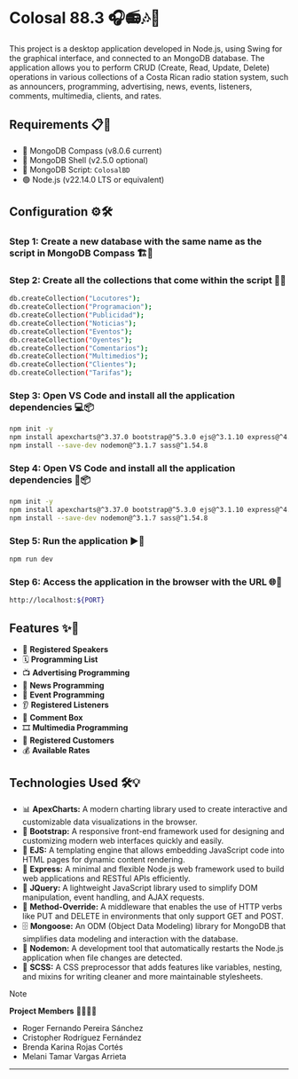 # Colosal 88.3 🎧📻🎶📡

This project is a desktop application developed in Node.js, using Swing for the graphical interface, and connected to an MongoDB database. The application allows you to perform CRUD (Create, Read, Update, Delete) operations in various collections of a Costa Rican radio station system, such as announcers, programming, advertising, news, events, listeners, comments, multimedia, clients, and rates.

## Requirements 📋🧰

- 🍃 MongoDB Compass (v8.0.6 current)
- 🐚 MongoDB Shell (v2.5.0 optional)
- 📜 MongoDB Script: `ColosalBD`
- 🟢 Node.js (v22.14.0 LTS or equivalent)

## Configuration ⚙️🛠️

### Step 1: Create a new database with the same name as the script in MongoDB Compass 🏗️🧱

### Step 2: Create all the collections that come within the script 📂📁

```bash
db.createCollection("Locutores");
db.createCollection("Programacion");
db.createCollection("Publicidad");
db.createCollection("Noticias");
db.createCollection("Eventos");
db.createCollection("Oyentes");
db.createCollection("Comentarios");
db.createCollection("Multimedios");
db.createCollection("Clientes");
db.createCollection("Tarifas");
  ```

### Step 3: Open VS Code and install all the application dependencies 💻📦

```bash
npm init -y
npm install apexcharts@^3.37.0 bootstrap@^5.3.0 ejs@^3.1.10 express@^4.21.1 jquery@^3.6.3 method-override@^3.0.0 mongoose@^8.8.3
npm install --save-dev nodemon@^3.1.7 sass@^1.54.8
  ```

### Step 4: Open VS Code and install all the application dependencies 🔁📦

```bash
npm init -y
npm install apexcharts@^3.37.0 bootstrap@^5.3.0 ejs@^3.1.10 express@^4.21.1 jquery@^3.6.3 method-override@^3.0.0 mongoose@^8.8.3
npm install --save-dev nodemon@^3.1.7 sass@^1.54.8
  ```
### Step 5: Run the application ▶️🚀

```bash
npm run dev
  ```

### Step 6: Access the application in the browser with the URL 🌐🔗

```bash
http://localhost:${PORT}
  ```

## Features ✨🧩

- 🎤 **Registered Speakers**
- 🗓️ **Programming List**
- 📺 **Advertising Programming**
- 📰 **News Programming**
- 🎉 **Event Programming**
- 👂 **Registered Listeners**
- 💬 **Comment Box**
- 🎞️ **Multimedia Programming**
- 🧾 **Registered Customers**
- 💰 **Available Rates**

## Technologies Used 🛠️💡

- 📊 **ApexCharts:** A modern charting library used to create interactive and customizable data visualizations in the browser.
- 🎨 **Bootstrap:** A responsive front-end framework used for designing and customizing modern web interfaces quickly and easily.
- 🧩 **EJS:** A templating engine that allows embedding JavaScript code into HTML pages for dynamic content rendering.
- 🚀 **Express:** A minimal and flexible Node.js web framework used to build web applications and RESTful APIs efficiently.
- 🧠 **JQuery:** A lightweight JavaScript library used to simplify DOM manipulation, event handling, and AJAX requests.
- 📝 **Method-Override:** A middleware that enables the use of HTTP verbs like PUT and DELETE in environments that only support GET and POST.
- 🗄️ **Mongoose:** An ODM (Object Data Modeling) library for MongoDB that simplifies data modeling and interaction with the database.
- 🔁 **Nodemon:** A development tool that automatically restarts the Node.js application when file changes are detected.
- 🎨 **SCSS:** A CSS preprocessor that adds features like variables, nesting, and mixins for writing cleaner and more maintainable stylesheets.

>[!NOTE]
>**Project Members** 🧑🏻‍💻👥
>- Roger Fernando Pereira Sánchez <br>
>- Cristopher Rodríguez Fernández <br>
>- Brenda Karina Rojas Cortés <br>
>- Melani Tamar Vargas Arrieta <br>
***
